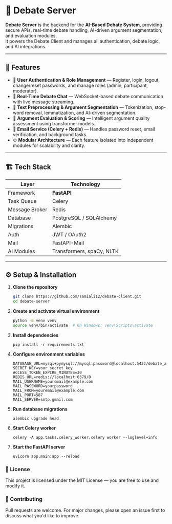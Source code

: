 # 🧠 Debate Server

**Debate Server** is the backend for the **AI-Based Debate System**, providing secure APIs, real-time debate handling, AI-driven argument segmentation, and evaluation modules.  
It powers the Debate Client and manages all authentication, debate logic, and AI integrations.

---

## 🚀 Features
- 🔐 **User Authentication & Role Management** — Register, login, logout, change/reset passwords, and manage roles (admin, participant, moderator).
- 💬 **Real-Time Debate Chat** — WebSocket-based debate communication with live message streaming.
- 🧩 **Text Preprocessing & Argument Segmentation** — Tokenization, stop-word removal, lemmatization, and AI-driven segmentation.
- 🧮 **Argument Evaluation & Scoring** — Intelligent argument quality assessment using transformer models.
- 📧 **Email Service (Celery + Redis)** — Handles password reset, email verification, and background tasks.
- ⚙️ **Modular Architecture** — Each feature isolated into independent modules for scalability and clarity.

---

## 🏗️ Tech Stack
| Layer | Technology |
|-------|-------------|
| Framework | **FastAPI** |
| Task Queue | Celery |
| Message Broker | Redis |
| Database | PostgreSQL / SQLAlchemy |
| Migrations | Alembic |
| Auth | JWT / OAuth2 |
| Mail | FastAPI-Mail |
| AI Modules | Transformers, spaCy, NLTK |

---

## ⚙️ Setup & Installation

1. **Clone the repository**
   ```bash
   git clone https://github.com/samiali12/debate-client.git
   cd debate-server
   ```

2. **Create and activate virtual environment**
    ```bash 
    python -m venv venv
    source venv/bin/activate  # On Windows: venv\Scripts\activate

    ```
3. **Install dependencies**
    ```
    pip install -r requirements.txt

    ```
4. **Configure environment variables**
    ```
    DATABASE_URL=mysql+pymysql://mysql:password@localhost:5432/debate_ai
    SECRET_KEY=your_secret_key
    ACCESS_TOKEN_EXPIRE_MINUTES=30
    REDIS_URL=redis://localhost:6379/0
    MAIL_USERNAME=youremail@example.com
    MAIL_PASSWORD=yourpassword
    MAIL_FROM=youremail@example.com
    MAIL_PORT=587
    MAIL_SERVER=smtp.gmail.com
    ```
5. **Run database migrations**
    ```
    alembic upgrade head

    ```

6. **Start Celery worker**
    ```
    celery -A app.tasks.celery_worker.celery worker --loglevel=info
    ```

7. **Start the FastAPI server**
   ```
   uvicorn app.main:app --reload
    ```


### 🧾 License
This project is licensed under the MIT License — you are free to use and modify it.

### 🤝 Contributing

Pull requests are welcome. For major changes, please open an issue first to discuss what you'd like to improve.
